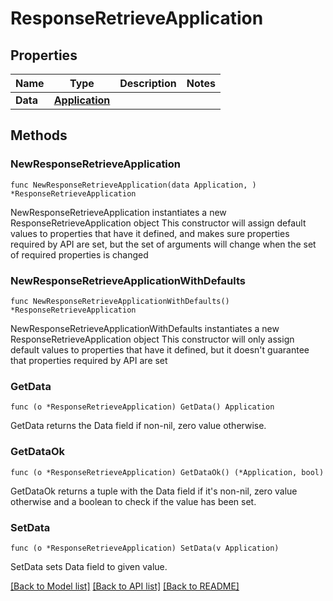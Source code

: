 # ResponseRetrieveApplication

## Properties

Name | Type | Description | Notes
------------ | ------------- | ------------- | -------------
**Data** | [**Application**](Application.md) |  | 

## Methods

### NewResponseRetrieveApplication

`func NewResponseRetrieveApplication(data Application, ) *ResponseRetrieveApplication`

NewResponseRetrieveApplication instantiates a new ResponseRetrieveApplication object
This constructor will assign default values to properties that have it defined,
and makes sure properties required by API are set, but the set of arguments
will change when the set of required properties is changed

### NewResponseRetrieveApplicationWithDefaults

`func NewResponseRetrieveApplicationWithDefaults() *ResponseRetrieveApplication`

NewResponseRetrieveApplicationWithDefaults instantiates a new ResponseRetrieveApplication object
This constructor will only assign default values to properties that have it defined,
but it doesn't guarantee that properties required by API are set

### GetData

`func (o *ResponseRetrieveApplication) GetData() Application`

GetData returns the Data field if non-nil, zero value otherwise.

### GetDataOk

`func (o *ResponseRetrieveApplication) GetDataOk() (*Application, bool)`

GetDataOk returns a tuple with the Data field if it's non-nil, zero value otherwise
and a boolean to check if the value has been set.

### SetData

`func (o *ResponseRetrieveApplication) SetData(v Application)`

SetData sets Data field to given value.



[[Back to Model list]](../README.md#documentation-for-models) [[Back to API list]](../README.md#documentation-for-api-endpoints) [[Back to README]](../README.md)


